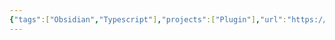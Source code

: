 ```yaml
---
{"tags":["Obsidian","Typescript"],"projects":["Plugin"],"url":"https://www.youtube.com/watch?v=AgXa03ZxJ88","type":"Video","Description":null,"Areas":null,"publish":true,"PassFrontmatter":true,"created":"2024-12-19T11:00:58.269+05:30","updated":"2024-12-26T09:11:27.257+05:30"}
---
```


